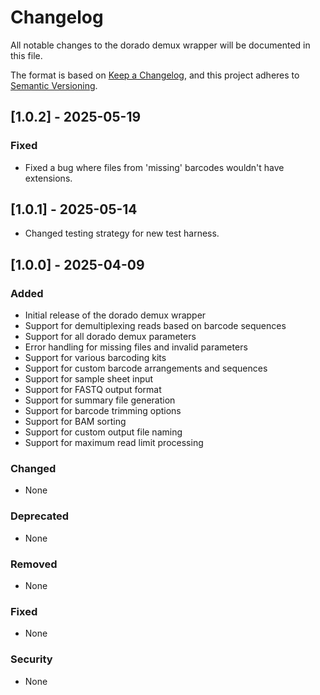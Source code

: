 # Changelog

All notable changes to the dorado demux wrapper will be documented in this file.

The format is based on [Keep a Changelog](https://keepachangelog.com/en/1.0.0/),
and this project adheres to [Semantic Versioning](https://semver.org/spec/v2.0.0.html).

## [1.0.2] - 2025-05-19

### Fixed
  - Fixed a bug where files from 'missing' barcodes wouldn't have extensions.

## [1.0.1] - 2025-05-14
  - Changed testing strategy for new test harness.

## [1.0.0] - 2025-04-09

### Added
- Initial release of the dorado demux wrapper
- Support for demultiplexing reads based on barcode sequences
- Support for all dorado demux parameters
- Error handling for missing files and invalid parameters
- Support for various barcoding kits
- Support for custom barcode arrangements and sequences
- Support for sample sheet input
- Support for FASTQ output format
- Support for summary file generation
- Support for barcode trimming options
- Support for BAM sorting
- Support for custom output file naming
- Support for maximum read limit processing

### Changed
- None

### Deprecated
- None

### Removed
- None

### Fixed
- None

### Security
- None 